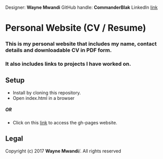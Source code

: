 Designer: **Wayne Mwandi**
GitHub handle: **CommanderBlak**
LinkedIn [link](https://www.linkedin.com/in/wayne-mwandi-260141b9/)

# Personal Website (CV / Resume)
### This is my personal website that includes my name, contact details and downloadable CV in PDF form.
### It also includes links to projects I have worked on.  

## Setup
* Install by cloning this repository.
* Open index.html in a browser
##### OR
* Click on this [link](https://CommanderBlak.github.io/CV) to access the gh-pages website.
## Legal
Copyright (c) 2017 **Wayne Mwandi**/. All rights reserved
